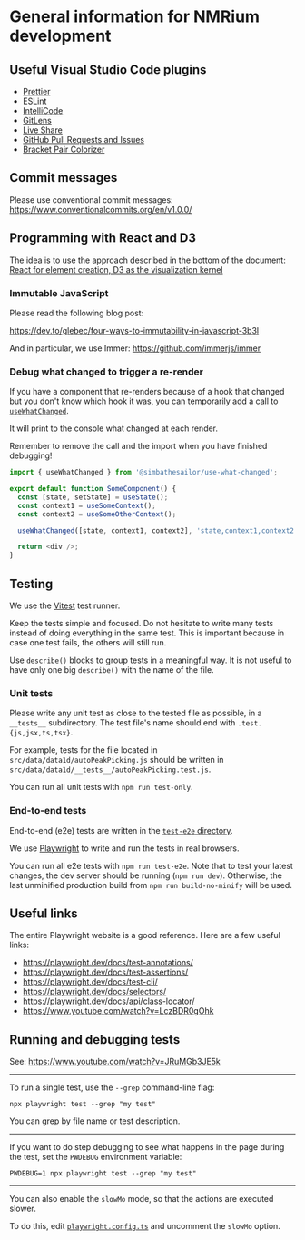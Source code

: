 # General information for NMRium development

## Useful Visual Studio Code plugins

- [Prettier](https://marketplace.visualstudio.com/items?itemName=esbenp.prettier-vscode)
- [ESLint](https://marketplace.visualstudio.com/items?itemName=dbaeumer.vscode-eslint)
- [IntelliCode](https://marketplace.visualstudio.com/items?itemName=VisualStudioExptTeam.vscodeintellicode)
- [GitLens](https://marketplace.visualstudio.com/items?itemName=eamodio.gitlens)
- [Live Share](https://marketplace.visualstudio.com/items?itemName=MS-vsliveshare.vsliveshare)
- [GitHub Pull Requests and Issues](https://marketplace.visualstudio.com/items?itemName=GitHub.vscode-pull-request-github)
- [Bracket Pair Colorizer](https://marketplace.visualstudio.com/items?itemName=CoenraadS.bracket-pair-colorizer)

## Commit messages

Please use conventional commit messages: https://www.conventionalcommits.org/en/v1.0.0/

## Programming with React and D3

The idea is to use the approach described in the bottom of the document:
[React for element creation, D3 as the visualization kernel](https://medium.com/@Elijah_Meeks/interactive-applications-with-react-d3-f76f7b3ebc71)

### Immutable JavaScript

Please read the following blog post:

https://dev.to/glebec/four-ways-to-immutability-in-javascript-3b3l

And in particular, we use Immer: https://github.com/immerjs/immer

### Debug what changed to trigger a re-render

If you have a component that re-renders because of a hook that changed but you
don't know which hook it was, you can temporarily add a call to
[`useWhatChanged`](https://github.com/simbathesailor/use-what-changed).

It will print to the console what changed at each render.

Remember to remove the call and the import when you have finished debugging!

```js
import { useWhatChanged } from '@simbathesailor/use-what-changed';

export default function SomeComponent() {
  const [state, setState] = useState();
  const context1 = useSomeContext();
  const context2 = useSomeOtherContext();

  useWhatChanged([state, context1, context2], 'state,context1,context2');

  return <div />;
}
```

## Testing

We use the [Vitest](https://vitest.dev/) test runner.

Keep the tests simple and focused. Do not hesitate to write many tests instead of doing everything in the same test.
This is important because in case one test fails, the others will still run.

Use `describe()` blocks to group tests in a meaningful way. It is not useful to have only one big `describe()` with the name of the file.

### Unit tests

Please write any unit test as close to the tested file as possible, in a `__tests__` subdirectory.
The test file's name should end with `.test.{js,jsx,ts,tsx}`.

For example, tests for the file located in `src/data/data1d/autoPeakPicking.js` should be written in `src/data/data1d/__tests__/autoPeakPicking.test.js`.

You can run all unit tests with `npm run test-only`.

### End-to-end tests

End-to-end (e2e) tests are written in the [`test-e2e` directory](https://github.com/cheminfo/nmrium/tree/HEAD/test-e2e).

We use [Playwright](https://playwright.dev/docs/intro/) to write and run the tests
in real browsers.

You can run all e2e tests with `npm run test-e2e`.
Note that to test your latest changes, the dev server should be running (`npm run dev`).
Otherwise, the last unminified production build from `npm run build-no-minify` will be used.

## Useful links

The entire Playwright website is a good reference. Here are a few useful links:

- <https://playwright.dev/docs/test-annotations/>
- <https://playwright.dev/docs/test-assertions/>
- <https://playwright.dev/docs/test-cli/>
- <https://playwright.dev/docs/selectors/>
- <https://playwright.dev/docs/api/class-locator/>
- <https://www.youtube.com/watch?v=LczBDR0gOhk>

## Running and debugging tests

See: <https://www.youtube.com/watch?v=JRuMGb3JE5k>

---

To run a single test, use the `--grep` command-line flag:

```console
npx playwright test --grep "my test"
```

You can grep by file name or test description.

---

If you want to do step debugging to see what happens in the page during the test,
set the `PWDEBUG` environment variable:

```console
PWDEBUG=1 npx playwright test --grep "my test"
```

---

You can also enable the `slowMo` mode, so that the actions are executed slower.

To do this, edit [`playwright.config.ts`](https://github.com/cheminfo/nmrium/blob/e01fceebfcc37d725f46d7059409b45ea285490b/playwright.config.ts#L17)
and uncomment the `slowMo` option.

